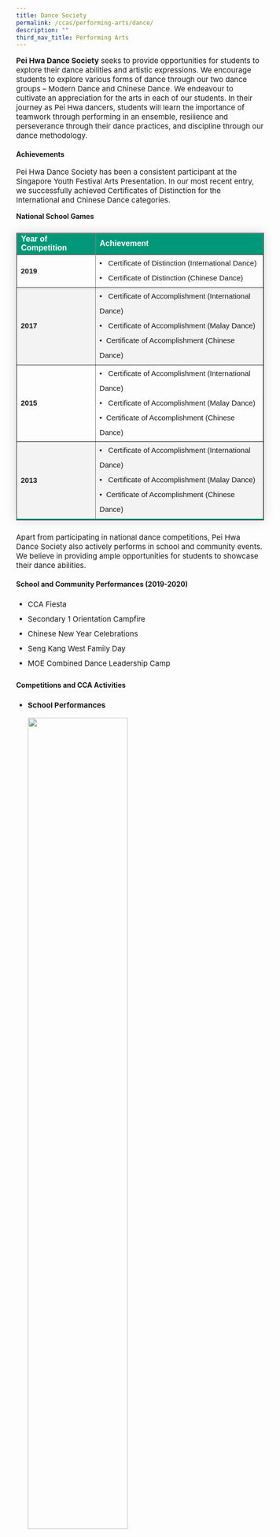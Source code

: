 ```yaml
---
title: Dance Society
permalink: /ccas/performing-arts/dance/
description: ""
third_nav_title: Performing Arts
---
```

<!doctype html>
<html>
<head>
<meta charset="utf-8">
<title>Untitled Document</title>
</head>

<body>
<p style="font-size:15px;"><strong>Pei Hwa Dance Society</strong> seeks to provide opportunities for students to explore their dance abilities and artistic expressions. We encourage students to explore various forms of dance through our two dance groups &ndash; Modern Dance and Chinese Dance. We endeavour to cultivate an appreciation for the arts in each of our students. In their journey as Pei Hwa dancers, students will learn the importance of teamwork through performing in an ensemble, resilience and perseverance through their dance practices, and discipline through our dance methodology.</p>

<h4><strong>Achievements</strong></h4>
<p style="font-size:15px;">Pei Hwa Dance Society has been a consistent participant at the Singapore Youth Festival Arts Presentation. In our most recent entry, we successfully achieved Certificates of Distinction for the International and Chinese Dance categories.</p>

<table border="1" style="border-collapse: collapse;margin: 25px 0;font-size:15px;font-family: sans-serif;box-shadow: 0 0 20px rgba(0, 0, 0, 0.15);">
<thead style="background-color: #009879; font-weight: bold; font-size: 16px;">
<tr>
				<td style="text-align:left;color:white;">Year of Competition</td>
				<td style="text-align:left;color:white;">Achievement</td>
			</tr>
</thead>

<tbody>
<tr><strong>National School Games</strong></tr>
<tr>
		<td>
			<strong>2019</strong>
		</td>
		<td style="font-size:15px; line-height:2">
				&#8226; &nbsp; Certificate of Distinction (International Dance)<br>
				&#8226; &nbsp; Certificate of Distinction (Chinese Dance)<br>
		</td>
</tr>
									
<tr style="background-color:#f3f3f3;">
		<td>
			<strong>2017</strong>
		</td>
		<td style="font-size:15px; line-height:2">
				&#8226; &nbsp; Certificate of Accomplishment (International Dance)<br>
				&#8226; &nbsp; Certificate of Accomplishment (Malay Dance)<br>
				&#8226;&nbsp; Certificate of Accomplishment (Chinese Dance)<br>
		</td>
</tr>
	
<tr>
		<td>
			<strong>2015</strong>
		</td>
		<td style="font-size:15px; line-height:2">
				&#8226; &nbsp; Certificate of Accomplishment (International Dance)<br>
				&#8226; &nbsp; Certificate of Accomplishment (Malay Dance)<br>
				&#8226;&nbsp; Certificate of Accomplishment (Chinese Dance)<br>
		</td>
</tr>
									
<tr style="background-color:#f3f3f3;border-bottom: 2px solid #009879;">
		<td>
			<strong>2013</strong>
		</td>
		<td style="font-size:15px; line-height:2">
				&#8226; &nbsp; Certificate of Accomplishment (International Dance)<br>
				&#8226; &nbsp; Certificate of Accomplishment (Malay Dance)<br>
				&#8226;&nbsp; Certificate of Accomplishment (Chinese Dance)<br>
		</td>
	</tr>
	
</tbody>
</table>
	
<p style="font-size:15px;">Apart from participating in national dance competitions, Pei Hwa Dance Society also actively performs in school and community events. We believe in providing ample opportunities for students to showcase their dance abilities.</p>

<h4><strong>School and Community Performances (2019-2020)</strong></h4>

<ul>
		<li style="font-size:15px; line-height:2;"> CCA Fiesta</li>
		<li style="font-size:15px; line-height:2;"> Secondary 1 Orientation Campfire</li>
		<li style="font-size:15px; line-height:2;"> Chinese New Year Celebrations</li>
		<li style="font-size:15px; line-height:2;"> Seng Kang West Family Day</li>
		<li style="font-size:15px; line-height:2;"> MOE Combined Dance Leadership Camp</li>
	</ul>
	
<h4><strong>Competitions and CCA Activities</strong></h4>
<ul>
		<li style="font-size:15px; line-height:2;">
			<strong> School Performances</strong><br>
			<img style="width: 65%;margin-top:10px;" src="/images/dance1.jpg" /><p style="text-align: center; font-size:13px;margin-top:5px;">Teachers&rsquo; Day Performance 2019</p>
		</li>
		<li style="font-size:15px; line-height:2;">
			<strong> Community Events</strong><br>
			<img style="width: 65%; margin-top:10px;" src="/images/dance2.jpg" /><p style="text-align: center; font-size:13px;margin-top:5px;">Performance at Anchorvale Community Club 2018</p><br>
			<img style="width: 65%; margin-top:10px;"  src="/images/dance3.jpg" /><p style="text-align: center; font-size:13px;margin-top:5px;">Performance at Seng Kang West Family Day 2019</p>
		</li>
		<li style="font-size:15px; line-height:2;">
			<strong> National Competitions</strong><br>
			<img style="width: 65%; margin-top:10px;" src="/images/dance5.jpg" /><p style="text-align: center; font-size:13px;margin-top:5px;">SYF (International Dance) 2019</p><br>
			<img style="width: 65%; margin-top:10px;" src="/images/dance4.jpg"  /><p style="text-align: center; font-size:13px;margin-top:5px;">SYF (Chinese Dance) 2019</p>
		</li>
</ul>


<h4><strong>Student Testimonials</strong></h4>
<blockquote style="font-size: 15px;
  width:100%;
  margin:50px auto;
  font-family:Open Sans;
  font-style:italic;
  color: #555555;
  padding:1.2em 25px 1.2em 25px;
  border-left:8px solid #78C0A8 ;
  line-height:1.6;
  position: relative;
  background:#EDEDED;">
"In Pei Hwa Dance Society, we perform as an ensemble. Above all, we value the importance of camaraderie, harmony and unity. The bonds that are forged through hours of dance practices together, leave an indelible mark on every Pei Hwa dancer. Even upon graduation, our dancers remain tight-knit and supportive of one another.
	<br>
	<br>
	We also lead a strong and robust mentorship programme. Our dance seniors and alumni are ever ready to dedicate their time and effort towards guiding and mentoring their dance juniors. In Pei Hwa Dance Society, everyone strives towards a common goal, and no student gets left behind."
	<img align="center" alt="" src="/images/dance6.png" style="width:100%; margin-top:10px"><br>
	<img align="center" alt="" src="/images/dance7.png" style="width:100%;">
	</blockquote>

<h4><strong>CCA Details</strong></h4>
<table border="1" style="width:100%;">
	<tbody>
		<tr>
			<td style="background-color: #54585d; font-weight: bold; font-size: 15px; border: 1px solid #54585d; color:white;border-bottom: 1px solid #dddddd;width:24%;">Teacher-In-Charge</td>
			<td style="border: 1px solid #dddfe1;font-size: 15px;">Mdm Tan Pan Ying Ranice</td>
		</tr>

<tr>
			<td style="background-color: #54585d; font-weight: bold; font-size: 15px; border: 1px solid #54585d;border-bottom: 1px solid #dddddd; color:white;">CCA Teacher(s)</td>
			<td style="border: 1px solid #dddfe1;font-size: 15px;">Ms Joanne Teo<br>Mrs Michelle Neo</td>
		</tr>

<tr>
			<td style="background-color: #54585d; font-weight: bold; font-size: 15px; border: 1px solid #54585d; color:white;border-bottom: 1px solid #dddddd;">CCA Schedule</td>
			<td style="border: 1px solid #dddfe1;font-size: 15px;">Tuesday, 3.30pm – 6.00pm<br>Friday, 2.30pm – 6.00pm</td>
		</tr>
		
<tr>
			<td style="background-color: #54585d; font-weight: bold; font-size: 15px; border: 1px solid #54585d; color:white;">Venues</td>
			<td style="border: 1px solid #dddfe1;font-size: 15px;">Odd Week: Res B, Res C, Res 4 &amp; Res 6 Classrooms <br>Even Week: Music Room &amp; Dance Studio</td>
		</tr>
		
</tbody>
	</table>
</body>
</html>
